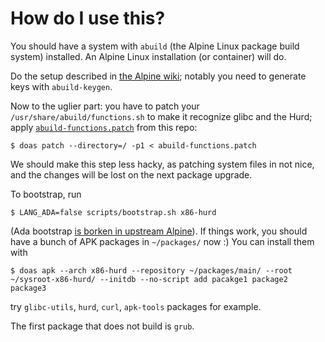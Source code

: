 # How do I use this?

You should have a system with `abuild` (the Alpine Linux package build system) installed. An Alpine Linux
installation (or container) will do.

Do the setup described in [the Alpine wiki](https://wiki.alpinelinux.org/wiki/Creating_an_Alpine_package);
notably you need to generate keys with `abuild-keygen`.

Now to the uglier part: you have to patch your `/usr/share/abuild/functions.sh` to make it recognize glibc
and the Hurd; apply [`abuild-functions.patch`](abuild-functions.patch) from this repo:

```
$ doas patch --directory=/ -p1 < abuild-functions.patch
```

We should make this step less hacky, as patching system files in not nice, and the changes will be lost on
the next package upgrade.

To bootstrap, run

```
$ LANG_ADA=false scripts/bootstrap.sh x86-hurd
```

(Ada bootstrap [is borken in upstream Alpine](https://gitlab.alpinelinux.org/alpine/aports/-/issues/15381)).
If things work, you should have a bunch of APK packages in `~/packages/` now :) You can install them with

```
$ doas apk --arch x86-hurd --repository ~/packages/main/ --root ~/sysroot-x86-hurd/ --initdb --no-script add pacakge1 package2 package3
```

try `glibc-utils`, `hurd`, `curl`, `apk-tools` packages for example.

The first package that does not build is `grub`.

